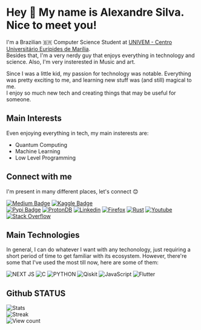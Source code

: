# Hey 👋 My name is Alexandre Silva. Nice to meet you! 

I'm a Brazilian 🇧🇷 Computer Science Student at [UNIVEM - Centro Universitário Eurípides de Marília](https://www.univem.edu.br/).\
Besides that, I'm a very nerdy guy that enjoys everything in technology and science. Also, I'm very insterested in Music and art.

Since I was a little kid, my passion for technology was notable. Everything was pretty exciting to me, and learning new stuff was (and still) magical to me.\
I enjoy so much new tech and creating things that may be useful for someone. 

## Main Interests

Even enjoying everything in tech, my main insterests are:

- Quantum Computing
- Machine Learning
- Low Level Programming

## Connect with me

I'm present in many different places, let's connect 😊

[![Medium Badge](https://img.shields.io/badge/Medium-12100E?style=for-the-badge&logo=medium&logoColor=white)](https://dpbm.medium.com/) 
[![Kaggle Badge](https://img.shields.io/badge/Kaggle-20BEFF?style=for-the-badge&logo=Kaggle&logoColor=white)](https://www.kaggle.com/dpbmanalysis)  
[![Pypi Badge](https://img.shields.io/badge/pypi-3775A9?style=for-the-badge&logo=pypi&logoColor=white)](https://pypi.org/user/Dpbm/)
[![ProtonDB](https://img.shields.io/static/v1?style=for-the-badge&message=ProtonDB&color=F50057&logo=ProtonDB&logoColor=FFFFFF&label=)](https://www.protondb.com/users/348123507)
[![Linkedin](https://img.shields.io/badge/LinkedIn-0077B5?style=for-the-badge&logo=linkedin&logoColor=white)](https://www.linkedin.com/in/alexandre-silva-a22383271/)
[![Firefox](https://img.shields.io/badge/Firefox-FF7139?style=for-the-badge&logo=Firefox-Browser&logoColor=white)](https://addons.mozilla.org/firefox/user/17575924/)
[![Rust](https://img.shields.io/badge/rust-%23000000.svg?style=for-the-badge&logo=rust&logoColor=white)](https://crates.io/users/Dpbm)
[![Youtube](https://img.shields.io/badge/YouTube-FF0000?style=for-the-badge&logo=youtube&logoColor=white)](https://www.youtube.com/@dpbm7709)
[![Stack Overflow](https://img.shields.io/badge/-Stackoverflow-FE7A16?style=for-the-badge&logo=stack-overflow&logoColor=white)](https://stackexchange.com/users/36462267/user27753521)

## Main Technologies

In general, I can do whatever I want with any techonology, just requiring a short period of time to get familiar with its ecosystem. However, there're some that I've used the most till now, here are some of them: 

![NEXT JS](https://img.shields.io/badge/next.js-000000?style=for-the-badge&logo=nextdotjs&logoColor=white)
![C](https://img.shields.io/badge/C-00599C?style=for-the-badge&logo=c&logoColor=white)
![PYTHON](https://img.shields.io/badge/Python-FFD43B?style=for-the-badge&logo=python&logoColor=blue)
![Qiskit](https://img.shields.io/badge/Qiskit-%236929C4.svg?style=for-the-badge&logo=Qiskit&logoColor=white)
![JavaScript](https://img.shields.io/badge/javascript-%23323330.svg?style=for-the-badge&logo=javascript&logoColor=%23F7DF1E)
![Flutter](https://img.shields.io/badge/Flutter-%2302569B.svg?style=for-the-badge&logo=Flutter&logoColor=white)

## Github STATUS
![Stats](https://github-readme-stats.vercel.app/api?username=Dpbm&theme=dracula)\
![Streak](https://github-readme-streak-stats.herokuapp.com/?user=Dpbm&theme=dracula)\
![View count](https://komarev.com/ghpvc/?username=Dpbm)
